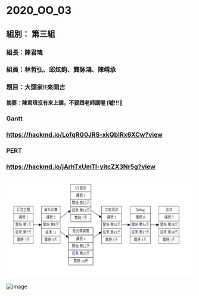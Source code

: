 # 2020_OO_03
## 組別： 第三組
### 組長：陳君瑋
### 組員：林哲弘、邱炫鈞、龔詠鴻、陳靖承
### 題目：大頭家!!來開吉

#### 摘要：陳君瑋沒有來上課，不要跟老師講喔 (噓!!!🤫

### Gantt
### https://hackmd.io/LofqRG0JRS-xkQbIRx6XCw?view

### PERT
### https://hackmd.io/jArhTxUmTl-yitcZX3Nr5g?view


  <img src="PERT.png" />



![image](S__60579845.jpg)
